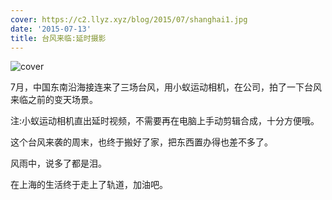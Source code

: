 ```yaml
---
cover: https://c2.llyz.xyz/blog/2015/07/shanghai1.jpg
date: '2015-07-13'
title: 台风来临:延时摄影
---
```


![cover](https://c2.llyz.xyz/blog/2015/07/shanghai1.jpg)

7月，中国东南沿海接连来了三场台风，用小蚁运动相机，在公司，拍了一下台风来临之前的变天场景。

注:小蚁运动相机直出延时视频，不需要再在电脑上手动剪辑合成，十分方便哦。

这个台风来袭的周末，也终于搬好了家，把东西置办得也差不多了。

风雨中，说多了都是泪。

在上海的生活终于走上了轨道，加油吧。

